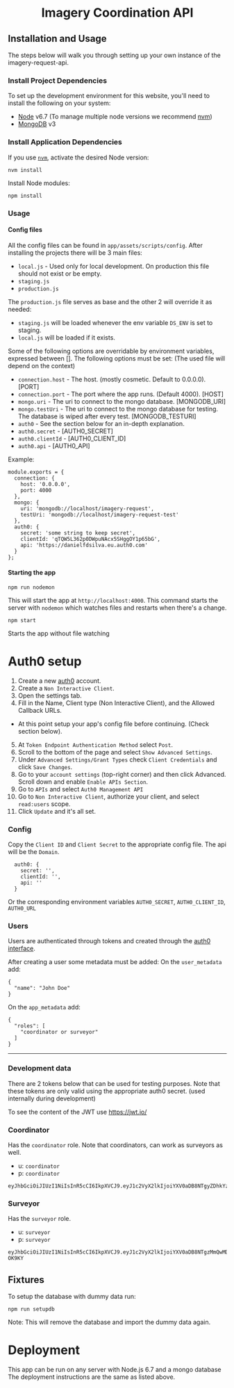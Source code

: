<h1 align="center">Imagery Coordination API</h1>

## Installation and Usage

The steps below will walk you through setting up your own instance of the imagery-request-api.

### Install Project Dependencies
To set up the development environment for this website, you'll need to install the following on your system:

- [Node](http://nodejs.org/) v6.7 (To manage multiple node versions we recommend [nvm](https://github.com/creationix/nvm))
- [MongoDB](https://www.mongodb.org/) v3

### Install Application Dependencies

If you use [`nvm`](https://github.com/creationix/nvm), activate the desired Node version:

```
nvm install
```

Install Node modules:

```
npm install
```

### Usage

#### Config files
All the config files can be found in `app/assets/scripts/config`.
After installing the projects there will be 3 main files:
  - `local.js` - Used only for local development. On production this file should not exist or be empty.
  - `staging.js`
  - `production.js`

The `production.js` file serves as base and the other 2 will override it as needed:
  - `staging.js` will be loaded whenever the env variable `DS_ENV` is set to staging.
  - `local.js` will be loaded if it exists.

Some of the following options are overridable by environment variables, expressed between [].
The following options must be set: (The used file will depend on the context)
  - `connection.host` - The host. (mostly cosmetic. Default to 0.0.0.0). [PORT]
  - `connection.port` - The port where the app runs. (Default 4000). [HOST]
  - `mongo.uri` - The uri to connect to the mongo database. [MONGODB_URI]
  - `mongo.testUri` - The uri to connect to the mongo database for testing. The database is wiped after every test. [MONGODB_TESTURI]
  - `auth0` - See the section below for an in-depth explanation.
  - `auth0.secret` - [AUTH0_SECRET]
  - `auth0.clientId` - [AUTH0_CLIENT_ID]
  - `auth0.api` - [AUTH0_API]

Example:
``` 
module.exports = {
  connection: {
    host: '0.0.0.0',
    port: 4000
  },
  mongo: {
    uri: 'mongodb://localhost/imagery-request',
    testUri: 'mongodb://localhost/imagery-request-test'
  },
  auth0: {
    secret: 'some string to keep secret',
    clientId: 'qTQW5L362p0DWpuNAcx5SHggOY1p65bG',
    api: 'https://danielfdsilva.eu.auth0.com'
  }
};
```

#### Starting the app
```
npm run nodemon
```
This will start the app at `http://localhost:4000`.
This command starts the server with `nodemon` which watches files and restarts when there's a change.

```
npm start
```
Starts the app without file watching

# Auth0 setup

1. Create a new [auth0](https://auth0.com/) account.
2. Create a `Non Interactive Client`.
3. Open the settings tab.
4. Fill in the Name, Client type (Non Interactive Client), and the Allowed Callback URLs.
  - At this point setup your app's config file before continuing. (Check section below).
5. At `Token Endpoint Authentication Method` select `Post`.
6. Scroll to the bottom of the page and select `Show Advanced Settings`.
7. Under `Advanced Settings/Grant Types` check `Client Credentials` and click `Save Changes`.
8. Go to your `account settings` (top-right corner) and then click Advanced. Scroll down and enable `Enable APIs Section`.
9. Go to `APIs` and select `Auth0 Management API`
10. Go to `Non Interactive Client`, authorize your client, and select `read:users` scope.
11. Click `Update` and it's all set.

### Config

Copy the `Client ID` and `Client Secret` to the appropriate config file. The api will be the `Domain`.

```
  auth0: {
    secret: '',
    clientId: '',
    api: ''
  }
```
Or the corresponding environment variables `AUTH0_SECRET`, `AUTH0_CLIENT_ID`, `AUTH0_URL`

### Users
Users are authenticated through tokens and created through the [auth0 interface](https://manage.auth0.com/#/users).

After creating a user some metadata must be added:
On the `user_metadata` add:
```
{
  "name": "John Doe"
}
```
On the `app_metadata` add:
```
{
  "roles": [
    "coordinator or surveyor"
  ]
}
```

---

### Development data
There are 2 tokens below that can be used for testing purposes. Note that these tokens are only valid using the appropriate auth0 secret. (used internally during development)

To see the content of the JWT use https://jwt.io/

### Coordinator
Has the `coordinator` role. Note that coordinators, can work as surveyors as well.
- u: `coordinator`
- p: `coordinator`

```
eyJhbGciOiJIUzI1NiIsInR5cCI6IkpXVCJ9.eyJ1c2VyX2lkIjoiYXV0aDB8NTgyZDhkYzE3ODgyYjI5NzAyNTNiYjE1Iiwicm9sZXMiOlsiY29vcmRpbmF0b3IiXSwiaWF0IjoxNDc5NzI0OTE5LCJleHAiOjE3OTUzMDA5MTksImF1ZCI6InFUUVc1TDM2MnAwRFdwdU5BY3g1U0hnZ09ZMXA2NWJHIiwiaXNzIjoiaHR0cHM6Ly9kYW5pZWxmZHNpbHZhLmV1LmF1dGgwLmNvbS8iLCJzdWIiOiJhdXRoMHw1ODJkOGRjMTc4ODJiMjk3MDI1M2JiMTUifQ.rY_ykvkYh1WcMBFTmna8RxVdg5Xk40jVtcjuevvcEU8
```

### Surveyor
Has the `surveyor` role.
- u: `surveyor`
- p: `surveyor`

```
eyJhbGciOiJIUzI1NiIsInR5cCI6IkpXVCJ9.eyJ1c2VyX2lkIjoiYXV0aDB8NTgzMmQwMDhkMjM2ZTkwZTI3Mzk0MzdmIiwicm9sZXMiOlsic3VydmV5b3IiXSwiaWF0IjoxNDc5NzI1MzAwLCJleHAiOjE3OTUzMDEzMDAsImF1ZCI6InFUUVc1TDM2MnAwRFdwdU5BY3g1U0hnZ09ZMXA2NWJHIiwiaXNzIjoiaHR0cHM6Ly9kYW5pZWxmZHNpbHZhLmV1LmF1dGgwLmNvbS8iLCJzdWIiOiJhdXRoMHw1ODMyZDAwOGQyMzZlOTBlMjczOTQzN2YifQ.29tNiF2L6HaklYConcZU4sDflb095tI14hD0i-OK9KY
```

## Fixtures
To setup the database with dummy data run:

```
npm run setupdb
```

Note: This will remove the database and import the dummy data again.

# Deployment
This app can be run on any server with Node.js 6.7 and a mongo database
The deployment instructions are the same as listed above.
